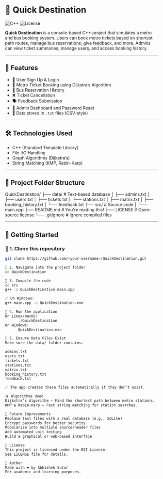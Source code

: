 # 🚀 Quick Destination

![C++](https://img.shields.io/badge/language-C++-blue.svg)
![License](https://img.shields.io/badge/license-MIT-green.svg)

**Quick Destination** is a console-based C++ project that simulates a metro and bus booking system. Users can book metro tickets based on shortest path routes, manage bus reservations, give feedback, and more. Admins can view ticket summaries, manage users, and access booking history.

---

## 🎯 Features

- 👤 User Sign Up & Login  
- 🧾 Metro Ticket Booking using Dijkstra’s Algorithm  
- 🚌 Bus Reservation History  
- ❌ Ticket Cancellation  
- 🗣️ Feedback Submission  
- 🔐 Admin Dashboard and Password Reset  
- 💾 Data stored in `.txt` files (CSV-style)

---

## 🛠️ Technologies Used

- C++ (Standard Template Library)
- File I/O Handling
- Graph Algorithms (Dijkstra’s)
- String Matching (KMP, Rabin-Karp)

---

## 📁 Project Folder Structure

QuickDestination/
├── data/ # Text-based database
│ ├── admins.txt
│ ├── users.txt
│ ├── tickets.txt
│ ├── stations.txt
│ ├── matrix.txt
│ ├── booking_history.txt
│ └── feedback.txt
├── src/ # Source code
│ └── main.cpp
├── README.md # You're reading this!
├── LICENSE # Open-source license
└── .gitignore # Ignore compiled files


---

## 🏁 Getting Started

### 🔹 1. Clone this repository

```bash
git clone https://github.com/<your-username>/QuickDestination.git

🔹 2. Navigate into the project folder
cd QuickDestination

🔹 3. Compile the code
cd src
g++ -o QuickDestination main.cpp

✅ On Windows:
g++ main.cpp -o QuickDestination.exe

🔹 4. Run the application
On Linux/macOS:
      ./QuickDestination
On Windows:
      QuickDestination.exe

🔹 5. Ensure Data Files Exist
Make sure the data/ folder contains:

admins.txt
users.txt
tickets.txt
stations.txt
matrix.txt
booking_history.txt
feedback.txt

✅ The app creates these files automatically if they don’t exist.

📊 Algorithms Used
Dijkstra’s Algorithm – Find the shortest path between metro stations.
KMP & Rabin-Karp – Fast string matching for station searches.

🔮 Future Improvements
Replace text files with a real database (e.g., SQLite)
Encrypt passwords for better security
Modularize into multiple source/header files
Add automated unit testing
Build a graphical or web-based interface

📄 License
This project is licensed under the MIT License.
See LICENSE file for details.

🙌 Author
Made with ❤️ by Abhishek Sutar
For academic and learning purposes.
